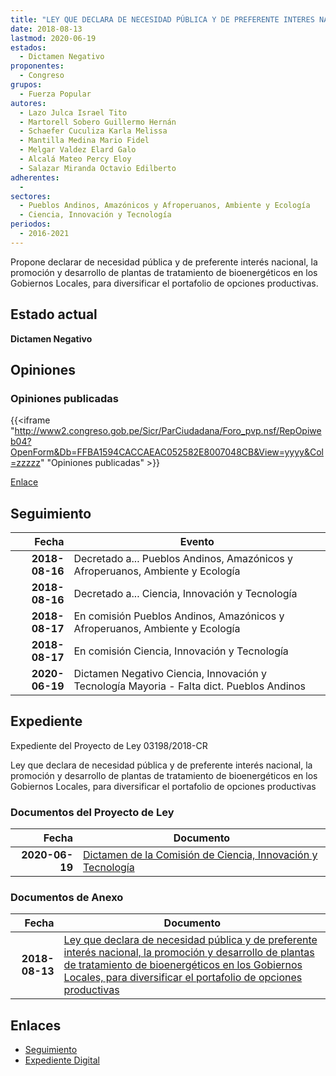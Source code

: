 ```yaml
---
title: "LEY QUE DECLARA DE NECESIDAD PÚBLICA Y DE PREFERENTE INTERES NACIONAL, LA PROMOCIÓN Y DESARROLLO DE PLANTAS DE TRATAMIENTO DE BIOENERGÉTICOS EN LOS GOBIERNOS LOCALES, PARA DIVERSIFICAR EL PORTAFOLIO DE OPCIONES PRODUCTIVAS"
date: 2018-08-13
lastmod: 2020-06-19
estados: 
  - Dictamen Negativo
proponentes: 
  - Congreso
grupos: 
  - Fuerza Popular
autores: 
  - Lazo Julca Israel Tito
  - Martorell Sobero Guillermo Hernán
  - Schaefer Cuculiza Karla Melissa
  - Mantilla Medina Mario Fidel
  - Melgar Valdez Elard Galo
  - Alcalá Mateo Percy Eloy
  - Salazar Miranda Octavio Edilberto
adherentes: 
  - 
sectores: 
  - Pueblos Andinos, Amazónicos y Afroperuanos, Ambiente y Ecología
  - Ciencia, Innovación y Tecnología
periodos: 
  - 2016-2021
---
```


Propone declarar de necesidad pública y de preferente interés nacional, la promoción y desarrollo de plantas de tratamiento de bioenergéticos en los Gobiernos Locales, para diversificar el portafolio de opciones productivas.


## Estado actual

**Dictamen Negativo**

## Opiniones

### Opiniones publicadas

{{<iframe "http://www2.congreso.gob.pe/Sicr/ParCiudadana/Foro_pvp.nsf/RepOpiweb04?OpenForm&Db=FFBA1594CACCAEAC052582E8007048CB&View=yyyy&Col=zzzzz" "Opiniones publicadas" >}}

[Enlace](http://www2.congreso.gob.pe/Sicr/ParCiudadana/Foro_pvp.nsf/RepOpiweb04?OpenForm&Db=FFBA1594CACCAEAC052582E8007048CB&View=yyyy&Col=zzzzz)

## Seguimiento

| Fecha | Evento |
|------:|--------|
| **2018-08-16** | Decretado a... Pueblos Andinos, Amazónicos y Afroperuanos, Ambiente y Ecología|
| **2018-08-16** | Decretado a... Ciencia, Innovación y Tecnología|
| **2018-08-17** | En comisión Pueblos Andinos, Amazónicos y Afroperuanos, Ambiente y Ecología|
| **2018-08-17** | En comisión Ciencia, Innovación y Tecnología|
| **2020-06-19** | Dictamen Negativo Ciencia, Innovación y Tecnología Mayoria - Falta dict. Pueblos Andinos|


## Expediente

Expediente del Proyecto de Ley 03198/2018-CR

Ley que declara de necesidad pública y de preferente interés nacional, la promoción y desarrollo de plantas de tratamiento de bioenergéticos en los Gobiernos Locales, para diversificar el portafolio de opciones productivas


### Documentos del Proyecto de Ley

| Fecha | Documento |
|------:|--------|
| **2020-06-19** | [Dictamen de la Comisión de Ciencia, Innovación y Tecnología](http://www.leyes.congreso.gob.pe/Documentos/2016_2021/Dictamenes/Proyectos_de_Ley/03198DC02MAY-20200619.pdf) |

### Documentos de Anexo

| Fecha | Documento |
|------:|--------|
| **2018-08-13** | [Ley que declara de necesidad pública y de preferente interés nacional, la promoción y desarrollo de plantas de tratamiento de bioenergéticos en los Gobiernos Locales, para diversificar el portafolio de opciones productivas](http://www.leyes.congreso.gob.pe/Documentos/2016_2021/Proyectos_de_Ley_y_de_Resoluciones_Legislativas/PL0319820180813.PDF) |

## Enlaces 

- [Seguimiento](http://www2.congreso.gob.pe/Sicr/TraDocEstProc/CLProLey2016.nsf/f7fff46988ca05b1052578e100829cc7/25d4a016a0e6e7ce052582e8007ed0f5?OpenDocument)
- [Expediente Digital](http://www2.congreso.gob.pe/Sicr/TraDocEstProc/CLProLey2016.nsf/f7fff46988ca05b1052578e100829cc7/25d4a016a0e6e7ce052582e8007ed0f5?OpenDocument&Click=05257FB7005EB655.eb71d0cf91d8294e05256cdf006b5706/$Body/0.1C6C)
